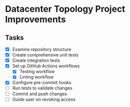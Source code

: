 # Datacenter Topology Project Improvements

## Tasks
- [x] Examine repository structure
- [x] Create comprehensive unit tests
- [x] Create integration tests
- [x] Set up GitHub Actions workflows
  - [x] Testing workflow
  - [x] Linting workflow
- [x] Configure pre-commit hooks
- [ ] Run tests to validate changes
- [ ] Commit and push changes
- [ ] Guide user on revoking access
